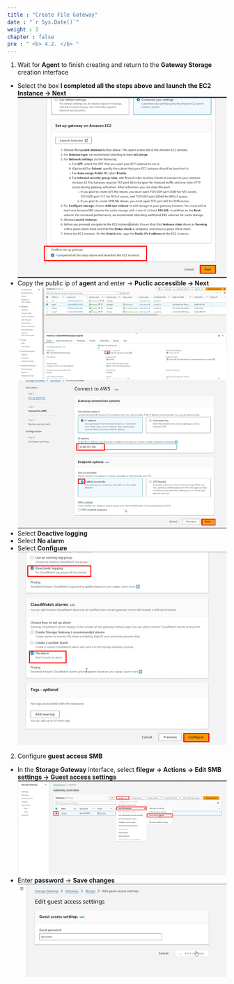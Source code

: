 ```yaml
---
title : "Create File Gateway"
date : "`r Sys.Date()`"
weight : 2
chapter : false
pre : " <b> 4.2. </b> "
---
```



1. Wait for **Agent** to finish creating and return to the **Gateway Storage** creation interface
* Select the box **I completed all the steps above and launch the EC2 Instance -> Next**
![filegw](/public/images/4.filegw/4.2.1.png)
* Copy the public ip of **agent** and enter -> **Puclic accessible -> Next**
![filegw](/public/images/4.filegw/4.2.2.png)
![filegw](/public/images/4.filegw/4.2.3.png)
* Select **Deactive logging**
* Select **No alarm**
* Select **Configure**
![filegw](/public/images/4.filegw/4.2.4.png)
2. Configure **guest access SMB**
* In the **Storage Gateway** interface, select **filegw -> Actions -> Edit SMB settings -> Guest access settings**
![filegw](/public/images/4.filegw/4.2.5.png)
* Enter **password** -> **Save changes**
![filegw](/public/images/4.filegw/4.2.6.png)